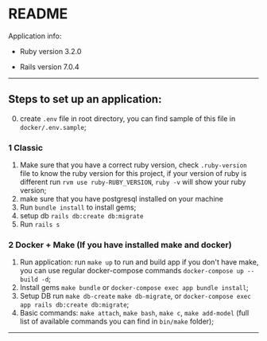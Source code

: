 # README

Application info:

* Ruby version 3.2.0

* Rails version 7.0.4

***

## Steps to set up an application:

0) create `.env` file in root directory, you can find sample of this file in `docker/.env.sample`;

### 1 Classic

1) Make sure that you have a correct ruby version, check `.ruby-version` file to know the ruby version for this project,
   if your version of ruby is different run `rvm use ruby-RUBY_VERSION`, `ruby -v` will show your ruby version;
2) make sure that you have postgresql installed on your machine
3) Run `bundle install` to install gems;
4) setup db `rails db:create db:migrate`
5) Run `rails s`

### 2 Docker + Make (If you have installed make and docker)

1) Run application:
   run `make up` to run and build app
   if you don't have make, you can use regular docker-compose commands
   `docker-compose up --build -d`;
2) Install gems
   `make bundle` or `docker-compose exec app bundle install`;
3) Setup DB
   run `make db-create` `make db-migrate`, or `docker-compose exec app rails db:create db:migrate`;
4) Basic commands: `make attach`, `make bash`, `make c`, `make add-model`
   (full list of available commands you can find in `bin/make` folder);

***

